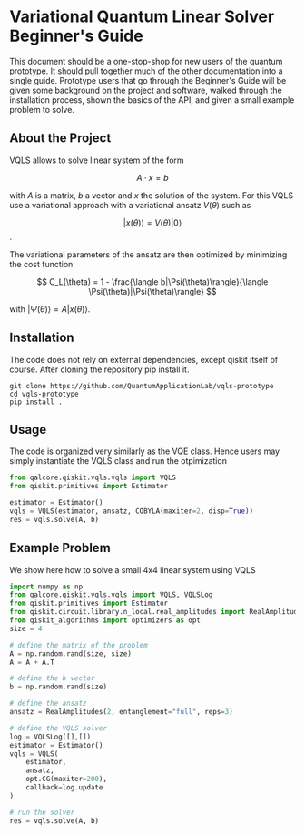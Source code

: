 # Variational Quantum Linear Solver Beginner's Guide

This document should be a one-stop-shop for new users of the quantum prototype. It should pull together much of the other documentation into a single guide. Prototype users that go through the Beginner's Guide will be given some background on the project and software, walked through the installation process, shown the basics of the API, and given a small example problem to solve.

## About the Project

VQLS allows to solve linear system of the form 

$$ A \cdot x = b $$

with $A$ is a matrix, $b$ a vector and $x$ the solution of the system. For this VQLS use a variational approach with a variational ansatz $V(\theta)$ such as 


$$|x(\theta)\rangle = V(\theta)|0\rangle$$. 


The variational parameters of the ansatz are then optimized by minimizing the cost function 

$$ C_L(\theta) = 1 - \frac{\langle b|\Psi(\theta)\rangle}{\langle \Psi(\theta)|\Psi(\theta)\rangle} $$

with $|\Psi(\theta)\rangle = A|x(\theta)\rangle$. 

## Installation
The code does not rely on external dependencies, except qiskit itself of course. After cloning the repository pip install it.

```
git clone https://github.com/QuantumApplicationLab/vqls-prototype 
cd vqls-prototype
pip install .
```

## Usage
The code is organized very similarly as the VQE class. Hence users may simply instantiate the VQLS class and run the otpimization

```python
from qalcore.qiskit.vqls.vqls import VQLS
from qiskit.primitives import Estimator 

estimator = Estimator()
vqls = VQLS(estimator, ansatz, COBYLA(maxiter=2, disp=True))
res = vqls.solve(A, b)

```

## Example Problem
We show here how to solve a small 4x4 linear system using VQLS

```python
import numpy as np
from qalcore.qiskit.vqls.vqls import VQLS, VQLSLog
from qiskit.primitives import Estimator 
from qiskit.circuit.library.n_local.real_amplitudes import RealAmplitudes
from qiskit_algorithms import optimizers as opt
size = 4

# define the matrix of the problem
A = np.random.rand(size, size)
A = A + A.T

# define the b vector
b = np.random.rand(size)

# define the ansatz
ansatz = RealAmplitudes(2, entanglement="full", reps=3)

# define the VQLS solver
log = VQLSLog([],[])
estimator = Estimator()
vqls = VQLS(
    estimator,
    ansatz,
    opt.CG(maxiter=200),
    callback=log.update 
)

# run the solver
res = vqls.solve(A, b)

```


